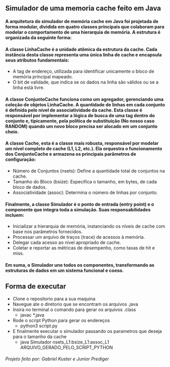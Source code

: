 ## Simulador de uma memoria cache feito em Java
#### A arquitetura do simulador de memória cache em Java foi projetada de forma modular, dividida em quatro classes principais que colaboram para modelar o comportamento de uma hierarquia de memória. A estrutura é organizada da seguinte forma:
#### A classe LinhaCache é a unidade atômica da estrutura da cache. Cada instância desta classe representa uma única linha de cache e encapsula seus atributos fundamentais:
* A tag de endereço, utilizada para identificar unicamente o bloco de memória principal mapeado.
* O bit de validade, que indica se os dados na linha são válidos ou se a linha está livre.
#### A classe ConjuntoCache funciona como um agregador, gerenciando uma coleção de objetos LinhaCache. A quantidade de linhas em cada conjunto é definida pelo nível de associatividade da cache. Esta classe é responsável por implementar a lógica de busca de uma tag dentro do conjunto e, tipicamente, pela política de substituição (No nosso caso RANDOM) quando um novo bloco precisa ser alocado em um conjunto cheio.
#### A classe Cache, esta é a classe mais robusta, responsável por modelar um nível completo de cache (L1, L2, etc.). Ela orquestra o funcionamento dos ConjuntoCache e armazena os principais parâmetros de configuração:
* Número de Conjuntos (nsets): Define a quantidade total de conjuntos na cache.
* Tamanho do Bloco (bsize): Especifica o tamanho, em bytes, de cada bloco de dados.
* Associatividade (assoc): Determina o número de linhas por conjunto.
#### Finalmente, a classe Simulador é o ponto de entrada (entry point) e o componente que integra toda a simulação. Suas responsabilidades incluem:
* Inicializar a hierarquia de memória, instanciando os níveis de cache com base nos parâmetros fornecidos.
* Processar um arquivo de traços (trace) de acessos à memória.
* Delegar cada acesso ao nível apropriado de cache.
* Coletar e reportar as métricas de desempenho, como taxas de hit e miss.
#### Em suma, o Simulador une todos os componentes, transformando as estruturas de dados em um sistema funcional e coeso.

## Forma de executar

* Clone o repositorio para a sua maquina
* Navegue ate o diretorio que se encontram os arquivos .java
* Insira no terminal o comando para gerar os arquivos .class
    * javac *.java
* Rode o script Python para gerar os endereços
    * python3 script.py
* E finalmente executar o simulador passando os parametros que deseja para o tamanho da cache
    * java Simulador nsets_L1:bsize_L1:assoc_L1 ARQUIVO_GERADO_PELO_SCRIPT_PYTHON



###### Projeto feito por: Gabriel Kuster e Junior Prediger
